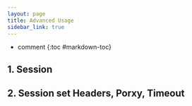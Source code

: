 ```yaml
---
layout: page
title: Advanced Usage
sidebar_link: true
---
```


* comment
{:toc #markdown-toc}

## 1. Session

## 2. Session set Headers, Porxy, Timeout
